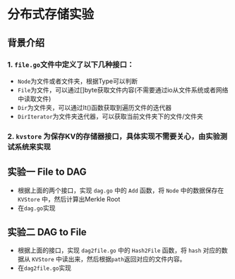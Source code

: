 # 分布式存储实验


## 背景介绍

### 1. `file.go`文件中定义了以下几种接口： 

- `Node`为文件或者文件夹，根据Type可以判断
- `File`为文件，可以通过[]byte获取文件内容(不需要通过io从文件系统或者网络中读取文件)
- `Dir`为文件夹，可以通过It()函数获取到遍历文件的迭代器
- `DirIterator`为文件夹迭代器，可以获取当前文件夹下的文件/文件夹

### 2. `kvstore` 为保存KV的存储器接口，具体实现不需要关心，由实验测试系统来实现

## 实验一  File to DAG

- 根据上面的两个接口，实现 `dag.go` 中的 `Add` 函数，将 `Node` 中的数据保存在 `KVStore` 中，然后计算出Merkle Root
- 在`dag.go`实现

## 实验二  DAG to File

- 根据上面的接口，实现 `dag2file.go` 中的 `Hash2File` 函数，将 `hash` 对应的数据从 `KVStore` 中读出来，然后根据`path`返回对应的文件内容。
- 在`dag2file.go`实现

